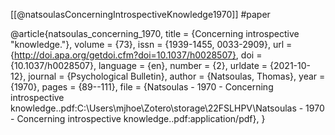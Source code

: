 [[@natsoulasConcerningIntrospectiveKnowledge1970]] 
#paper 

@article{natsoulas_concerning_1970,
	title = {Concerning introspective "knowledge."},
	volume = {73},
	issn = {1939-1455, 0033-2909},
	url = {http://doi.apa.org/getdoi.cfm?doi=10.1037/h0028507},
	doi = {10.1037/h0028507},
	language = {en},
	number = {2},
	urldate = {2021-10-12},
	journal = {Psychological Bulletin},
	author = {Natsoulas, Thomas},
	year = {1970},
	pages = {89--111},
	file = {Natsoulas - 1970 - Concerning introspective knowledge..pdf:C\:\\Users\\mjhoe\\Zotero\\storage\\22FSLHPV\\Natsoulas - 1970 - Concerning introspective knowledge..pdf:application/pdf},
}

